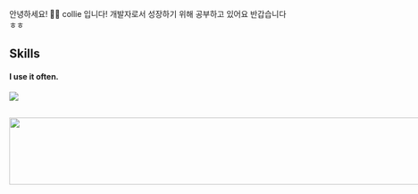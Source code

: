 
안녕하세요! 🙋‍♂️ collie 입니다!
개발자로서 성장하기 위해 공부하고 있어요 반갑습니다 ㅎㅎ

## Skills
#### I use it often.
<div style="display:flex;gap:30px;flex-wrap:wrap;">
  <img src="https://img.shields.io/badge/js-F7DF1E?style=for-the-badge&logo=javascript&logoColor=black">

  <a href="https://github.com/devxb/gitanimals">
  <img src="https://render.gitanimals.org/lines/collie-jun?pet-id=2" width="1000" height="120"/>
</a>
  


